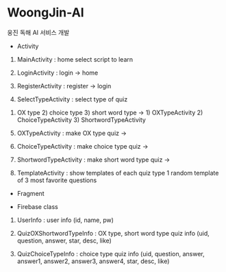 # WoongJin-AI
웅진 독해 AI 서비스 개발


- Activity

1. MainActivity
: home
select script to learn


2. LoginActivity
: login
-> home


3. RegisterActivity
: register
-> login


4. SelectTypeActivity
: select type of quiz
1) OX type 2) choice type 3) short word type
-> 1) OXTypeActivity 2) ChoiceTypeActivity 3) ShortwordTypeActivity


5. OXTypeActivity
: make OX type quiz
-> 


6. ChoiceTypeActivity
: make choice type quiz
-> 


7. ShortwordTypeActivity
: make short word type quiz
-> 


8. TemplateActivity
: show templates of each quiz type
1 random template of 3 most favorite questions



- Fragment




- Firebase class

1. UserInfo
: user info (id, name, pw)


2. QuizOXShortwordTypeInfo
: OX type, short word type quiz info (uid, question, answer, star, desc, like)


3. QuizChoiceTypeInfo
: choice type quiz info (uid, question, answer, answer1, answer2, answer3, answer4, star, desc, like)
